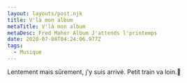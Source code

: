 ```yaml
---
layout: layouts/post.njk
title: V'là mon album
metaTitle: V'là mon album
metaDesc: Fred Maher Album J'attends l'printemps
date: 2020-07-08T04:24:06.977Z
tags:
  - Musique
---
```

Lentement mais sûrement, j'y suis arrivé. Petit train va loin.🚂